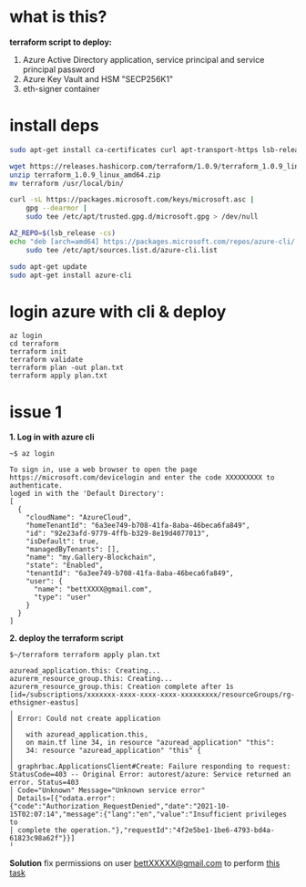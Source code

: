 # what is this?

**terraform script to deploy:**

1. Azure Active Directory application, service principal and service principal password 
2. Azure Key Vault and HSM "SECP256K1"
3. eth-signer container 

# install deps

```bash
sudo apt-get install ca-certificates curl apt-transport-https lsb-release gnupg unzip wget

wget https://releases.hashicorp.com/terraform/1.0.9/terraform_1.0.9_linux_amd64.zip
unzip terraform_1.0.9_linux_amd64.zip
mv terraform /usr/local/bin/

curl -sL https://packages.microsoft.com/keys/microsoft.asc |
    gpg --dearmor |
    sudo tee /etc/apt/trusted.gpg.d/microsoft.gpg > /dev/null

AZ_REPO=$(lsb_release -cs)
echo "deb [arch=amd64] https://packages.microsoft.com/repos/azure-cli/ $AZ_REPO main" |
    sudo tee /etc/apt/sources.list.d/azure-cli.list

sudo apt-get update
sudo apt-get install azure-cli
```

# login azure with cli & deploy

```
az login
cd terraform
terraform init
terraform validate
terraform plan -out plan.txt
terraform apply plan.txt
```

# issue 1

**1. Log in with azure cli**

```
~$ az login 

To sign in, use a web browser to open the page https://microsoft.com/devicelogin and enter the code XXXXXXXXX to authenticate.
loged in with the 'Default Directory':
[
  {
    "cloudName": "AzureCloud",
    "homeTenantId": "6a3ee749-b708-41fa-8aba-46beca6fa849",
    "id": "92e23afd-9779-4ffb-b329-8e19d4077013",
    "isDefault": true,
    "managedByTenants": [],
    "name": "my.Gallery-Blockchain",
    "state": "Enabled",
    "tenantId": "6a3ee749-b708-41fa-8aba-46beca6fa849",
    "user": {
      "name": "bettXXXX@gmail.com",
      "type": "user"
    }
  }
]

```

**2. deploy the terraform script**
```
$~/terraform terraform apply plan.txt 

azuread_application.this: Creating...
azurerm_resource_group.this: Creating...
azurerm_resource_group.this: Creation complete after 1s [id=/subscriptions/xxxxxxx-xxxx-xxxx-xxxx-xxxxxxxxx/resourceGroups/rg-ethsigner-eastus]
╷
│ Error: Could not create application
│ 
│   with azuread_application.this,
│   on main.tf line 34, in resource "azuread_application" "this":
│   34: resource "azuread_application" "this" {
│ 
│ graphrbac.ApplicationsClient#Create: Failure responding to request: StatusCode=403 -- Original Error: autorest/azure: Service returned an error. Status=403
│ Code="Unknown" Message="Unknown service error"
│ Details=[{"odata.error":{"code":"Authorization_RequestDenied","date":"2021-10-15T02:07:14","message":{"lang":"en","value":"Insufficient privileges to
│ complete the operation."},"requestId":"4f2e5be1-1be6-4793-bd4a-61823c98a62f"}}]
╵
```
**Solution**
fix permissions on user bettXXXXX@gmail.com to perform [this task](https://docs.microsoft.com/en-us/azure/active-directory/develop/howto-create-service-principal-portal)

